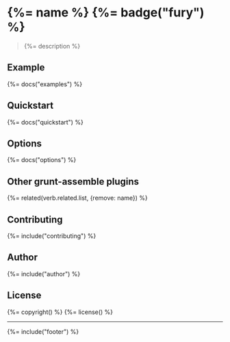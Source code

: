 # {%= name %} {%= badge("fury") %}

> {%= description %}

## Example
{%= docs("examples") %}

## Quickstart
{%= docs("quickstart") %}

## Options
{%= docs("options") %}

## Other grunt-assemble plugins
{%= related(verb.related.list, {remove: name}) %}

## Contributing
{%= include("contributing") %}

## Author
{%= include("author") %}

## License
{%= copyright() %}
{%= license() %}

***

{%= include("footer") %}
